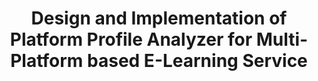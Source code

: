 ---
layout: publication-single
title: Design and Implementation of Platform Profile Analyzer for Multi-Platform based E-Learning Service
name: Proceedings of the 4th Asia-Pacific International Symposium on Information Technology
first-author: Mokhwa Lim
co-authors: Byoungchol Chang, Yong S. Choi, Sooyong Kang, Jaehyuk Cha
during: Jan. 26 - 27, 2005
location: Gold Coast, Australia
impactfactor: 
doi: 
note: 
categories: 
 - Others
tag: 
 - International Conference
---